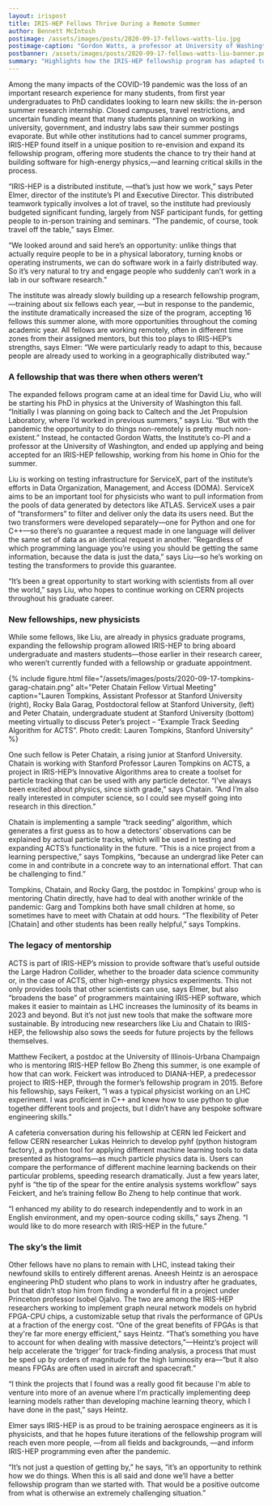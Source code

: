 ```yaml
---
layout: irispost
title: IRIS-HEP Fellows Thrive During a Remote Summer
author: Bennett McIntosh
postimage: /assets/images/posts/2020-09-17-fellows-watts-liu.jpg
postimage-caption: "Gordon Watts, a professor at University of Washington, meets virtually with David Liu, IRIS-HEP Fellow Photo Credit: Gordon Watts, University of Washington."
postbanner: /assets/images/posts/2020-09-17-fellows-watts-liu-banner.png
summary: "Highlights how the IRIS-HEP fellowship program has adapted to virtual work during the pandemic"
---
```


Among the many impacts of the COVID-19 pandemic was the loss of an important research experience for many students, from first year undergraduates to PhD candidates looking to learn new skills: the in-person summer research internship. Closed campuses, travel restrictions, and uncertain funding meant that many students planning on working in university, government, and industry labs saw their summer postings evaporate. But while other institutions had to cancel summer programs, IRIS-HEP found itself in a unique position to re-envision and expand its fellowship program, offering more students the chance to try their hand at building software for high-energy physics,—and learning critical skills in the process.

“IRIS-HEP is a distributed institute, —that’s just how we work,” says Peter Elmer, director of the institute’s PI and Executive Director. This distributed teamwork typically involves a lot of travel, so the institute had previously budgeted significant funding, largely from NSF participant funds, for getting people to in-person training and seminars. “The pandemic, of course, took travel off the table,” says Elmer.

 “We looked around and said here’s an opportunity: unlike things that actually require people to be in a physical laboratory, turning knobs or operating instruments, we can do software work in a fairly distributed way. So it’s very natural to try and engage people who suddenly can’t work in a lab in our software research.”

The institute was already slowly building up a research fellowship program, —training about six fellows each year, —but in response to the pandemic, the institute dramatically increased the size of the program, accepting 16 fellows this summer alone, with more opportunities throughout the coming academic year. All fellows are working remotely, often in different time zones from their assigned mentors, but this too plays to IRIS-HEP’s strengths, says Elmer: “We were particularly ready to adapt to this, because people are already used to working in a geographically distributed way.”

### A fellowship that was there when others weren’t
The expanded fellows program came at an ideal time for David Liu, who will be starting his PhD in physics at the University of Washington this fall. “Initially I was planning on going back to Caltech and the Jet Propulsion Laboratory, where I’d worked in previous summers,” says Liu. “But with the pandemic the opportunity to do things non-remotely is pretty much non-existent.” Instead, he contacted Gordon Watts, the Institute’s co-PI and a professor at the University of Washington, and ended up applying and being accepted for an IRIS-HEP fellowship, working from his home in Ohio for the  summer.

Liu is working on testing infrastructure for ServiceX, part of the institute’s efforts in Data Organization, Management, and Access (DOMA).  ServiceX aims to be an important tool for physicists who want to pull information from the pools of data generated by detectors like ATLAS. ServiceX uses a pair of “transformers” to filter and deliver only the data its users need. But the two transformers were developed separately—one for Python and one for C++—so there’s no guarantee a request made in one language will deliver the same set of data as an identical request in another. “Regardless of which programming language you’re using you should be getting the same information, because the data is just the data,” says Liu—so he’s working on testing the transformers to provide this guarantee.

“It’s been a great opportunity to start working with scientists from all over the world,” says Liu, who hopes to continue working on CERN projects throughout his graduate career.


### New fellowships, new physicists

While some fellows, like Liu, are already in physics graduate programs, expanding the fellowship program allowed IRIS-HEP to bring aboard undergraduate and masters students—those earlier in their research career, who weren’t currently funded with a fellowship or graduate appointment.

{% include figure.html
    file="/assets/images/posts/2020-09-17-tompkins-garag-chatain.png"
    alt="Peter Chatain Fellow Virtual Meeting"
    caption="Lauren Tompkins, Assistant Professor at Stanford University (right), Rocky Bala Garag, Postdoctoral fellow at Stanford University, (left) and Peter Chatain, undergraduate student at Stanford University (bottom) meeting virtually to discuss Peter’s project – “Example Track Seeding Algorithm for ACTS”. Photo credit: Lauren Tompkins, Stanford University"
%}

One such fellow is Peter Chatain, a rising junior at Stanford University. Chatain is working with Stanford Professor Lauren Tompkins on ACTS, a project in IRIS-HEP’s Innovative Algorithms area to create a toolset for particle tracking that can be used with any particle detector. “I’ve always been excited about physics, since sixth grade,” says Chatain. “And I’m also really interested in computer science, so I could see myself going into research in this direction.”

Chatain is implementing a sample “track seeding” algorithm, which generates a first guess as to how a detectors’ observations can be explained by actual particle tracks, which will be used in testing and expanding ACTS’s functionality in the future. “This is a nice project from a learning perspective,” says Tompkins, “because an undergrad like Peter can come in and contribute in a concrete way to an international effort. That can be challenging to find.”

Tompkins, Chatain, and Rocky Garg, the postdoc in Tompkins’ group who is mentoring Chatin directly, have had to deal with another wrinkle of the pandemic: Garg and Tompkins both have small children at home, so sometimes have to meet with Chatain at odd hours. “The flexibility of Peter [Chatain] and other students has been really helpful,” says Tompkins.


### The legacy of mentorship

ACTS is part of IRIS-HEP’s mission to provide software that’s useful outside the Large Hadron Collider, whether to the broader data science community or, in the case of ACTS, other high-energy physics experiments. This not only provides tools that other scientists can use, says Elmer, but also “broadens the base” of programmers maintaining IRIS-HEP software, which makes it easier to maintain as LHC increases the luminosity of its beams in 2023  and beyond. But it’s not just new tools that make the software more sustainable. By introducing new researchers like Liu and Chatain to IRIS-HEP, the fellowship also sows the seeds for future projects by the fellows themselves.

Matthew Fecikert, a postdoc at the University of Illinois-Urbana Champaign who is mentoring IRIS-HEP fellow Bo Zheng this summer, is one example of how that can work. Feickert was introduced to DIANA-HEP, a predecessor project to IRIS-HEP, through the former’s fellowship program in 2015. Before his fellowship, says Feikert, “I was a typical physicist working on an LHC experiment. I was proficient in C++ and knew how to use python to glue together different tools and projects, but I didn’t have any bespoke software engineering skills.”

A cafeteria conversation during his fellowship at CERN led Feickert and fellow CERN researcher Lukas Heinrich to develop pyhf (python histogram factory), a python tool for applying different machine learning tools to data presented as histograms—as much particle physics data is. Users can compare the performance of different machine learning backends on their particular problems, speeding research dramatically.  Just a few years later, pyhf is “the tip of the spear for the entire analysis systems workflow” says Feickert, and he’s training fellow Bo Zheng to help continue that work.

“I enhanced my ability to do research independently and to work in an English environment, and my open-source coding skills,” says Zheng. “I would like to do more research with IRIS-HEP in the future.”

### The sky’s the limit

Other fellows have no plans to remain with LHC, instead taking their newfound skills to entirely different arenas. Aneesh Heintz is an aerospace engineering PhD student who plans to work in industry after he graduates, but that didn’t stop him from finding a wonderful fit in a project under Princeton professor Isobel Ojalvo. The two are among the IRIS-HEP researchers working to implement graph neural network models on hybrid FPGA-CPU chips, a customizable setup that rivals the performance of GPUs at a fraction of the energy cost. “One of the great benefits of FPGAs is that they're far more energy efficient,” says Heintz. “That’s something you have to account for when dealing with massive detectors,”—Heintz’s project will help accelerate the ‘trigger’ for track-finding analysis, a process that must be sped up by orders of magnitude for the high luminosity era—“but it also means FPGAs are often used in aircraft and spacecraft.”

“I think the projects that I found was a really good fit because I'm able to venture into more of an avenue where I'm practically implementing deep learning models rather than developing machine learning theory, which I have done in the past,” says Heintz.

Elmer says IRIS-HEP is as proud to be training aerospace engineers as it is physicists, and that he hopes future iterations of the fellowship program will reach even more people, —from all fields and backgrounds, —and inform IRIS-HEP programming even after the pandemic.

“It’s not just a question of getting by,” he says, “it’s an opportunity to rethink how we do things. When this is all said  and done we’ll have a better fellowship program than we started with. That would be a positive outcome from what is otherwise an extremely challenging situation.”
